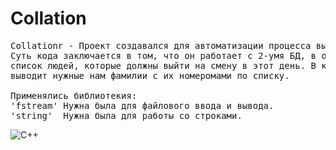 # Collation
<pre>
Collationr - Проект создавался для автоматизации процесса выставления людей на платформу по проверке домашнего задания.
Суть кода заключается в том, что он работает с 2-умя БД, в одной из которой содержится Фамилии и номера по списку, а в другой 
список людей, которые должны выйти на смену в этот день. В коде происходит сверка данных, программа обрабатывает информацию и 
выводит нужные нам фамилии с их номеромами по списку.

Применялись библиотекия:
'fstream' Нужна была для файлового ввода и вывода.
'string'  Нужна была для работы со строками.
</pre>
![C++](https://img.shields.io/badge/c++-%2300599C.svg?style=for-the-badge&logo=c%2B%2B&logoColor=white)

